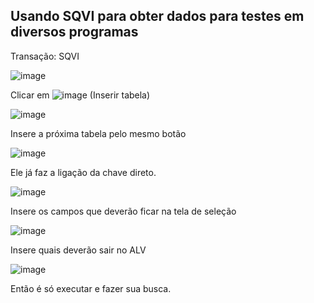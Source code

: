 ## Usando SQVI para obter dados para testes em diversos programas

Transação: SQVI

![image](https://github.com/user-attachments/assets/c14bf49c-6a91-4ffa-8eae-6724048f8a9d)

Clicar em ![image](https://github.com/user-attachments/assets/6b96e0dc-5f8b-4bfa-af19-2ac6063971f8) (Inserir tabela)

![image](https://github.com/user-attachments/assets/20aa5a6f-e0c8-4296-9e97-83bd1f087633)

Insere a próxima tabela pelo mesmo botão

![image](https://github.com/user-attachments/assets/ced91adb-ffaf-4d9b-b6ce-a2865241a1d5)

Ele já faz a ligação da chave direto.

![image](https://github.com/user-attachments/assets/71678709-0a2e-4ad2-8339-036d9072bf96)

Insere os campos que deverão ficar na tela de seleção

![image](https://github.com/user-attachments/assets/bca7ff29-d785-43bc-8811-7cdf3266470e)

Insere quais deverão sair no ALV

![image](https://github.com/user-attachments/assets/25259559-42c4-4b44-ad5f-8113ed805607)

Então é só executar e fazer sua busca.




